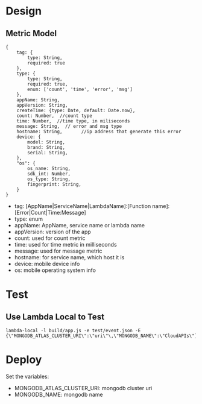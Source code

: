 
# Design

## Metric Model

```
{
    tag: {
        type: String,
        required: true
    },
    type: {
        type: String,
        required: true,
        enum: ['count', 'time', 'error', 'msg']
    },
    appName: String,
    appVersion: String,
    createTime: {type: Date, default: Date.now},
    count: Number,  //count type
    time: Number,  //time type, in miliseconds
    message: String,  // error and msg type
    hostname: String,       //ip address that generate this error
    device: {
        model: String,
        brand: String,
        serial: String,
    },
    "os": {
        os_name: String,
        sdk_int: Number,
        os_type: String,
        fingerprint: String,
    }
}
```

- tag: [AppName|ServiceName|LambdaName]:[Function name]:[Error|Count|Time:Message]
- type: enum
- appName: AppName, service name or lambda name
- appVersion: version of the app
- count: used for count metric
- time: used for time metric in milliseconds
- message: used for message metric
- hostname: for service name, which host it is
- device: mobile device info
- os: mobile operating system info

# Test
## Use Lambda Local to Test

```
lambda-local -l build/app.js -e test/event.json -E {\"MONGODB_ATLAS_CLUSTER_URI\":\"uri\"\,\"MONGODB_NAME\":\"CloudAPIs\"}
```

# Deploy

Set the variables:

- MONGODB_ATLAS_CLUSTER_URI: mongodb cluster uri 
- MONGODB_NAME: mongodb name
